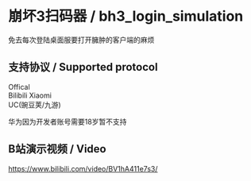 # 崩坏3扫码器 / bh3_login_simulation

免去每次登陆桌面服要打开臃肿的客户端的麻烦  

## 支持协议 / Supported protocol

Offical  
Bilibili 
Xiaomi  
UC(豌豆荚/九游)  

华为因为开发者账号需要18岁暂不支持  


## B站演示视频 / Video

https://www.bilibili.com/video/BV1hA411e7s3/
